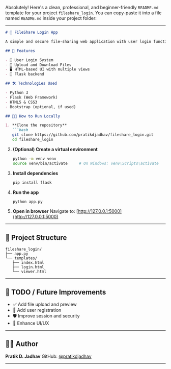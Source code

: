 Absolutely! Here's a clean, professional, and beginner-friendly `README.md` template for your project `fileshare_login`. You can copy-paste it into a file named `README.md` inside your project folder:

---

````markdown
# 🔐 FileShare Login App

A simple and secure file-sharing web application with user login functionality, built using Python and Flask.

## 📂 Features

- 🔐 User Login System
- 📁 Upload and Download Files
- 🖥️ HTML-based UI with multiple views
- 🚀 Flask backend

## 🛠️ Technologies Used

- Python 3
- Flask (Web Framework)
- HTML5 & CSS3
- Bootstrap (optional, if used)

## 🧑‍💻 How to Run Locally

1. **Clone the repository**  
   ```bash
   git clone https://github.com/pratikdjadhav/fileshare_login.git
   cd fileshare_login
````

2. **(Optional) Create a virtual environment**

   ```bash
   python -m venv venv
   source venv/bin/activate     # On Windows: venv\Scripts\activate
   ```

3. **Install dependencies**

   ```bash
   pip install flask
   ```

4. **Run the app**

   ```bash
   python app.py
   ```

5. **Open in browser**
   Navigate to: [http://127.0.0.1:5000](http://127.0.0.1:5000)

---

## 📁 Project Structure

```
fileshare_login/
├── app.py
└── templates/
   ├── index.html
   ├── login.html
   └── viewer.html

```

---

## 📝 TODO / Future Improvements

* ✅ Add file upload and preview
* 🔄 Add user registration
* 🛡️ Improve session and security
* 🎨 Enhance UI/UX

---


## 🙋‍♂️ Author

**Pratik D. Jadhav**
GitHub: [@pratikdjadhav](https://github.com/pratikdjadhav)

---

